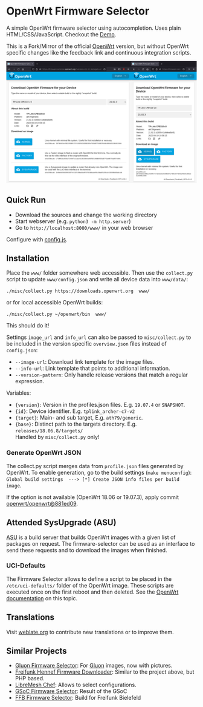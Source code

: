 # OpenWrt Firmware Selector

A simple OpenWrt firmware selector using autocompletion. Uses plain
HTML/CSS/JavaScript. Checkout the [Demo](https://mwarning.github.io/openwrt-firmware-selector/www/).

This is a Fork/Mirror of the official [OpenWrt](https://gitlab.com/openwrt/web/firmware-selector-openwrt-org) version, but without OpenWrt specific changes like the feedback link and continuous integration scripts.

![image](misc/screenshot.png)

## Quick Run

* Download the sources and change the working directory
* Start webserver (e.g. `python3 -m http.server`)
* Go to `http://localhost:8000/www/` in your web browser

Configure with [config.js](www/config.js).

## Installation

Place the `www/` folder somewhere web accessible. Then use the `collect.py` script to update `www/config.json` and write all device data into `www/data/`:

```
./misc/collect.py https://downloads.openwrt.org  www/
```
or for local accessible OpenWrt builds:

```
./misc/collect.py ~/openwrt/bin  www/
```

This should do it!

Settings `image_url` and `info_url` can also be passed to `misc/collect.py` to be included in the version specific `overview.json` files instead of `config.json`:

* `--image-url`: Download link template for the image files.
* `--info-url`: Link template that points to additional information.
* `--version-pattern`: Only handle release versions that match a regular expression.

Variables:

* `{version}`: Version in the profiles.json files. E.g. `19.07.4` or `SNAPSHOT`.
* `{id}`: Device identifier. E.g. `tplink_archer-c7-v2`
* `{target}`: Main- and sub target, E.g. `ath79/generic`.
* `{base}`: Distinct path to the targets directory. E.g. `releases/18.06.8/targets/`  
  Handled by `misc/collect.py` only!

### Generate OpenWrt JSON

The collect.py script merges data from `profile.json` files generated by OpenWrt. To enable generation, go to the build settings (`make menuconfig`):
`Global build settings  ---> [*] Create JSON info files per build image`.

If the option is not available (OpenWrt 18.06 or 19.07.3), apply commit [openwrt/openwrt@881ed09](https://github.com/openwrt/openwrt/commit/881ed09ee6e23f6c224184bb7493253c4624fb9f).

## Attended SysUpgrade (ASU)

[ASU](https://github.com/openwrt/asu) is a build server that builds OpenWrt images with a given list of packages on request. The firmware-selector can be used as an interface to send these requests and to download the images when finished.

### UCI-Defaults

The Firmware Selector allows to define a script to be placed in the `/etc/uci-defaults/` folder of the OpenWrt image. These scripts are executed once on the first reboot and then deleted. See the [OpenWrt documentation](https://openwrt.org/docs/guide-developer/uci-defaults) on this topic.

## Translations

Visit [weblate.org](https://hosted.weblate.org/projects/openwrt/firmware-wizard/) to contribute new translations or to improve them.

## Similar Projects

- [Gluon Firmware Selector](https://github.com/freifunk-darmstadt/gluon-firmware-selector): For [Gluon](https://github.com/freifunk-gluon/) images, now with pictures.
- [Freifunk Hennef Firmware Downloader](https://github.com/Freifunk-Hennef/ffhef-fw-dl): Similar to the project above, but PHP based.
- [LibreMesh Chef](https://github.com/libremesh/chef/): Allows to select configurations.
- [GSoC Firmware Selector](https://github.com/sudhanshu16/openwrt-firmware-selector/): Result of the GSoC
- [FFB Firmware Selector](https://github.com/freifunk-bielefeld/firmware-selector): Build for Freifunk Bielefeld
